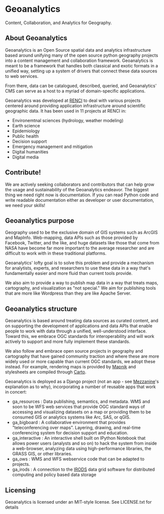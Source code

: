 # Geoanalytics 

Content, Collaboration, and Analytics for Geography.

## About Geoanalytics

Geoanalytics is an Open Source spatial data and analytics infrastructure based
around unifying many of the open source python geography projects into a
content management and collaboration framework. Geoanalytics is meant to be a
framework that handles both classical and exotic formats in a unified way,
setting up a system of drivers that connect these data sources to web services.

From there, data can be catalogued, described, queried, and Geoanalytics' CMS
can serve as a host to a myriad of domain-specific applications. 

Geoanalytics was developed at [RENCI](http://www.renci.org) to deal with
various projects centered around providing application infrastructure around
scientific geographic data.  It has been used in 11 projects at RENCI in:

* Environemtnal sciences (hydrology, weather modeling)
* Earth science
* Epidemiology
* Public health
* Decision support
* Emergency management and mitigation
* Digital humanities
* Digital media

## Contribute!

We are actively seeking collaborators and contributors that can help grow the 
usage and sustainability of the Geoanalytics endeavor.  The biggest thing we
need right now is documentation.  If you can read Python code and write 
readable documentation either as developer or user documentation, we need your
skills!

## Geoanalytics purpose

Geography used to be the exclusive domain of GIS systems such as ArcGIS and
MapInfo.  Web-mapping, data APIs such as those provided by Facebook, Twitter,
and the like, and huge datasets like those that come from NASA have become far
more important to the average researcher and are difficult to work with in
these traditional platforms.  

Geoanalytics' lofty goal is to solve this problem and provide a mechanism for
analytists, experts, and researchers to use these data in a way that's
fundamentally easier and more fluid than current tools provide. 

We also aim to provide a way to publish map data in a way that treats 
maps, cartography, and visualization as "not special." We aim for publishing
tools that are more like Wordpress than they are like Apache Server. 

## Geoanalytics structure

Geoanalytics is based around treating data sources as curated content, and 
on supporting the development of applications and data APIs that enable people
to work with data through a unified, well-understood interface.  Toward this,
we embrace OGC standards for interoperability and will work actively to support
and more fully implement these standards.

We also follow and embrace open source projects in geography and cartography 
that have gained community traction and where these are more widely used or 
more capable than current OGC standards, we adopt these instead.  For example,
rendering maps is provided by [Mapnik](https://www.github.com/mapnik/mapnik)
and stylesheets are compiled through [Carto](http://www.mapbox.com/carto). 

Geoanalytics is deployed as a Django project (not an app - see
[Mezzanine](http://mezzanine.jupo.org)'s explanation as to why), incorporating
a number of reusable apps that work in concert:

* ga\_resources : Data publishing, semantics, and metadata.  WMS and soon to be
  WFS web services that provide OGC standard ways of accessing and visualizing
  datasets on a map or providing them to be consumed GIS or analytics systems
  like Arc, SAS, or qGIS.  
* ga\_bigboard : A collaborative environment that provides "teleconferencing
  over maps". Layering, drawing, and real-time conferencing system for decision 
  support and education.
* ga\_interactive : An interactive shell built on IPython Notebook that allows
  power users (analysts and so on) to hack the system from inside a
  web-browser, analyzing data using high-performance libraries, the GRASS GIS,
  or other libraries.
* ga\_ows : WMS and WFS webservice code that can be adapted to projects.
* ga\_irods : A connection to the [IRODS](http://www.irods.org) data grid
  software for distributed computing and policy based data storage

## Licensing

Geoanalytics is licensed under an MIT-style license.  See LICENSE.txt for 
details
